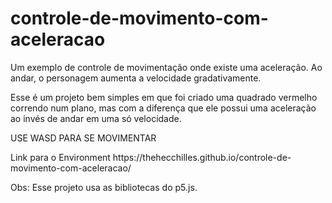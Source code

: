 # controle-de-movimento-com-aceleracao
<p>Um exemplo de controle de movimentação onde existe uma aceleração. Ao andar, o personagem aumenta a velocidade gradativamente.</p>
<p>Esse é um projeto bem simples em que foi criado uma quadrado vermelho correndo num plano, mas com a diferença que ele possui uma aceleração ao invés de andar em uma só velocidade.</p>
<p>USE WASD PARA SE MOVIMENTAR</p>
<p>Link para o Environment https://thehecchilles.github.io/controle-de-movimento-com-aceleracao/</p>
<p>Obs: Esse projeto usa as bibliotecas do p5.js.</p>
